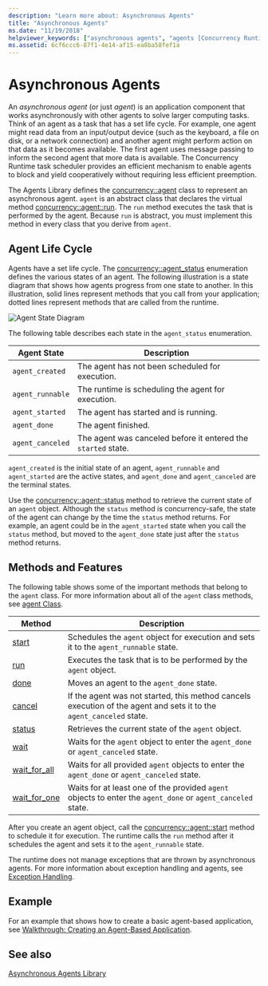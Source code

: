 ```yaml
---
description: "Learn more about: Asynchronous Agents"
title: "Asynchronous Agents"
ms.date: "11/19/2018"
helpviewer_keywords: ["asynchronous agents", "agents [Concurrency Runtime]"]
ms.assetid: 6cf6ccc6-87f1-4e14-af15-ea8ba58fef1a
---
```

# Asynchronous Agents

An *asynchronous agent* (or just *agent*) is an application component that works asynchronously with other agents to solve larger computing tasks. Think of an agent as a task that has a set life cycle. For example, one agent might read data from an input/output device (such as the keyboard, a file on disk, or a network connection) and another agent might perform action on that data as it becomes available. The first agent uses message passing to inform the second agent that more data is available. The Concurrency Runtime task scheduler provides an efficient mechanism to enable agents to block and yield cooperatively without requiring less efficient preemption.

The Agents Library defines the [concurrency::agent](../../parallel/concrt/reference/agent-class.md) class to represent an asynchronous agent. `agent` is an abstract class that declares the virtual method [concurrency::agent::run](reference/agent-class.md#run). The `run` method executes the task that is performed by the agent. Because `run` is abstract, you must implement this method in every class that you derive from `agent`.

## Agent Life Cycle

Agents have a set life cycle. The [concurrency::agent_status](reference/concurrency-namespace-enums.md#agent_status) enumeration defines the various states of an agent. The following illustration is a state diagram that shows how agents progress from one state to another. In this illustration, solid lines represent methods that you call from your application; dotted lines represent methods that are called from the runtime.

![Agent State Diagram](../../parallel/concrt/media/agentstate.png "Agent State Diagram")

The following table describes each state in the `agent_status` enumeration.

|Agent State|Description|
|-----------------|-----------------|
|`agent_created`|The agent has not been scheduled for execution.|
|`agent_runnable`|The runtime is scheduling the agent for execution.|
|`agent_started`|The agent has started and is running.|
|`agent_done`|The agent finished.|
|`agent_canceled`|The agent was canceled before it entered the `started` state.|

`agent_created` is the initial state of an agent, `agent_runnable` and `agent_started` are the active states, and `agent_done` and `agent_canceled` are the terminal states.

Use the [concurrency::agent::status](reference/agent-class.md#status) method to retrieve the current state of an `agent` object. Although the `status` method is concurrency-safe, the state of the agent can change by the time the `status` method returns. For example, an agent could be in the `agent_started` state when you call the `status` method, but moved to the `agent_done` state just after the `status` method returns.

## Methods and Features

The following table shows some of the important methods that belong to the `agent` class. For more information about all of the `agent` class methods, see [agent Class](../../parallel/concrt/reference/agent-class.md).

|Method|Description|
|------------|-----------------|
|[start](reference/agent-class.md#start)|Schedules the `agent` object for execution and sets it to the `agent_runnable` state.|
|[run](reference/agent-class.md#run)|Executes the task that is to be performed by the `agent` object.|
|[done](reference/agent-class.md#done)|Moves an agent to the `agent_done` state.|
|[cancel](../../parallel/concrt/cancellation-in-the-ppl.md#cancel)|If the agent was not started, this method cancels execution of the agent and sets it to the `agent_canceled` state.|
|[status](reference/agent-class.md#status)|Retrieves the current state of the `agent` object.|
|[wait](reference/agent-class.md#wait)|Waits for the `agent` object to enter the `agent_done` or `agent_canceled` state.|
|[wait_for_all](reference/agent-class.md#wait_for_all)|Waits for all provided `agent` objects to enter the `agent_done` or `agent_canceled` state.|
|[wait_for_one](reference/agent-class.md#wait_for_one)|Waits for at least one of the provided `agent` objects to enter the `agent_done` or `agent_canceled` state.|

After you create an agent object, call the [concurrency::agent::start](reference/agent-class.md#start) method to schedule it for execution. The runtime calls the `run` method after it schedules the agent and sets it to the `agent_runnable` state.

The runtime does not manage exceptions that are thrown by asynchronous agents. For more information about exception handling and agents, see [Exception Handling](../../parallel/concrt/exception-handling-in-the-concurrency-runtime.md).

## Example

For an example that shows how to create a basic agent-based application, see [Walkthrough: Creating an Agent-Based Application](../../parallel/concrt/walkthrough-creating-an-agent-based-application.md).

## See also

[Asynchronous Agents Library](../../parallel/concrt/asynchronous-agents-library.md)
